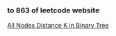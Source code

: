 ### to 863 of leetcode website

[All Nodes Distance K in Binary Tree](https://leetcode-cn.com/problems/all-nodes-distance-k-in-binary-tree/)